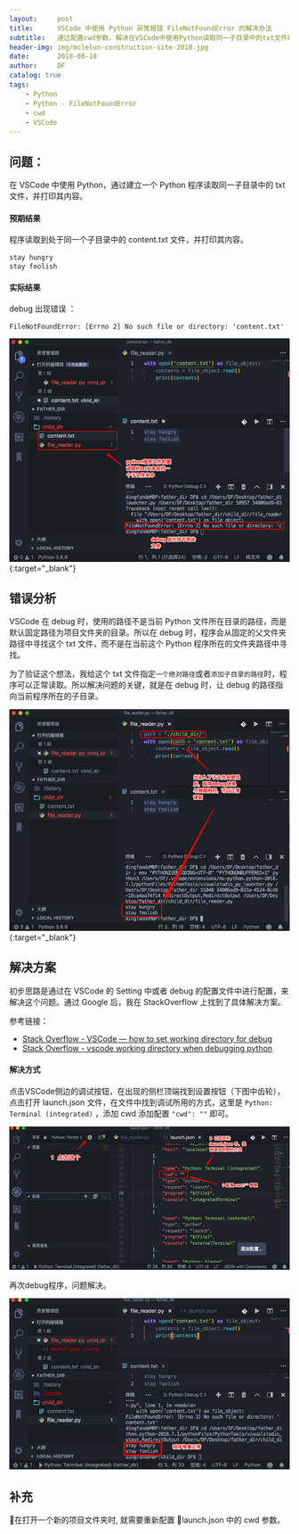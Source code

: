 ```yaml
---
layout:     post
title:      VSCode 中使用 Python 异常报错 FileNotFoundError 的解决办法
subtitle:   通过配置cwd参数，解决在VSCode中使用Python读取同一子目录中的txt文件时异常报错 FileNotFoundError 的问题
header-img: img/mclelun-construction-site-2018.jpg
date:       2018-08-18
author:     DF
catalog: true
tags:
    - Python
    - Python - FileNotFoundError
    - cwd
    - VSCode
---
```


## 问题：

在 VSCode 中使用 Python，通过建立一个 Python 程序读取同一子目录中的 txt 文件，并打印其内容。

#### 预期结果
程序读取到处于同一个子目录中的 content.txt 文件，并打印其内容。

```
stay hungry
stay foolish
```

#### 实际结果

debug 出现错误 ：
```
FileNotFoundError: [Errno 2] No such file or directory: 'content.txt'
```

![vscode_python_filenotefound_1-c650](/img/vscode_python_filenotefound_1.png){:target="_blank"}



## 错误分析

VSCode 在 debug 时，使用的路径不是当前 Python 文件所在目录的路径，而是默认固定路径为项目文件夹的目录。所以在 debug 时，程序会从固定的父文件夹路径中寻找这个 txt 文件，而不是在当前这个 Python 程序所在的文件夹路径中寻找。

为了验证这个想法，我给这个 txt 文件指定`一个绝对路径`或者`添加子目录的路径`时，程序可以正常读取。所以解决问题的关键，就是在 debug 时，让 debug 的路径指向当前程序所在的子目录。

![vscode_python_filenotefound_2-c650](/img/vscode_python_filenotefound_2.png){:target="_blank"}

## 解决方案

初步思路是通过在 VSCode 的 Setting 中或者 debug 的配置文件中进行配置，来解决这个问题。通过 Google 后，我在 StackOverflow 上找到了具体解决方案。

参考链接：
- [Stack Overflow - VSCode — how to set working directory for debug](https://stackoverflow.com/questions/43801142/vscode-working-directory-when-debugging-python)
- [Stack Overflow - vscode working directory when debugging python](https://stackoverflow.com/questions/43801142/vscode-working-directory-when-debugging-python)

#### 解决方式

点击VSCode侧边的调试按钮，在出现的侧栏顶端找到设置按钮（下图中齿轮），点击打开 launch.json 文件，在文件中找到调试所用的方式，这里是 `Python: Terminal (integrated)` ，添加 cwd 添加配置 `"cwd": ""` 即可。

![vscode_python_filenotefound_3-c650](/img/vscode_python_filenotefound_3.png)



再次debug程序，问题解决。

![vscode_python_filenotefound_4-c650](/img/vscode_python_filenotefound_4.png)

## 补充

在打开一个新的项目文件夹时, 就需要重新配置 launch.json 中的 cwd 参数。
